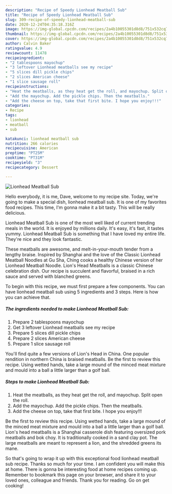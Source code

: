 ```yaml
---
description: "Recipe of Speedy Lionhead Meatball Sub"
title: "Recipe of Speedy Lionhead Meatball Sub"
slug: 309-recipe-of-speedy-lionhead-meatball-sub
date: 2020-12-24T04:35:18.316Z
image: https://img-global.cpcdn.com/recipes/2a4b10055301d8d8/751x532cq70/lionhead-meatball-sub-recipe-main-photo.jpg
thumbnail: https://img-global.cpcdn.com/recipes/2a4b10055301d8d8/751x532cq70/lionhead-meatball-sub-recipe-main-photo.jpg
cover: https://img-global.cpcdn.com/recipes/2a4b10055301d8d8/751x532cq70/lionhead-meatball-sub-recipe-main-photo.jpg
author: Calvin Baker
ratingvalue: 4.9
reviewcount: 11478
recipeingredient:
- "2 tablespoons mayochup"
- "3 leftover Lionhead meatballs see my recipe"
- "5 slices dill pickle chips"
- "2 slices American cheese"
- "1 slice sausage roll"
recipeinstructions:
- "Heat the meatballs, as they heat get the roll, and mayochup. Split open the roll."
- "Add the mayochup. Add the pickle chips. Then the meatballs."
- "Add the cheese on top, take that first bite. I hope you enjoy!!!"
categories:
- Recipe
tags:
- lionhead
- meatball
- sub

katakunci: lionhead meatball sub 
nutrition: 266 calories
recipecuisine: American
preptime: "PT25M"
cooktime: "PT31M"
recipeyield: "3"
recipecategory: Dessert

---
```



![Lionhead Meatball Sub](https://img-global.cpcdn.com/recipes/2a4b10055301d8d8/751x532cq70/lionhead-meatball-sub-recipe-main-photo.jpg)

Hello everybody, it is me, Dave, welcome to my recipe site. Today, we're going to make a special dish, lionhead meatball sub. It is one of my favorites food recipes. This time, I'm gonna make it a bit tasty. This will be really delicious.

Lionhead Meatball Sub is one of the most well liked of current trending meals in the world. It is enjoyed by millions daily. It's easy, it's fast, it tastes yummy. Lionhead Meatball Sub is something that I have loved my entire life. They're nice and they look fantastic.

These meatballs are awesome, and melt-in-your-mouth tender from a lengthy braise. Inspired by Shanghai and the love of the Classic Lionhead Meatball Noodles at Gu Sha, Ching cooks a healthy Chinese version of her Lionhead Meatball Noodle. Lion&#39;s Head Meatballs is a classic Chinese celebration dish. Our recipe is succulent and flavorful, braised in a rich sauce and served with blanched greens.


To begin with this recipe, we must first prepare a few components. You can have lionhead meatball sub using 5 ingredients and 3 steps. Here is how you can achieve that.

<!--inarticleads1-->

##### The ingredients needed to make Lionhead Meatball Sub:

1. Prepare 2 tablespoons mayochup
1. Get 3 leftover Lionhead meatballs see my recipe
1. Prepare 5 slices dill pickle chips
1. Prepare 2 slices American cheese
1. Prepare 1 slice sausage roll


You&#39;ll find quite a few versions of Lion&#39;s Head in China. One popular rendition in northern China is braised meatballs. Be the first to review this recipe. Using wetted hands, take a large mound of the minced meat mixture and mould into a ball a little larger than a golf ball. 

<!--inarticleads2-->

##### Steps to make Lionhead Meatball Sub:

1. Heat the meatballs, as they heat get the roll, and mayochup. Split open the roll.
1. Add the mayochup. Add the pickle chips. Then the meatballs.
1. Add the cheese on top, take that first bite. I hope you enjoy!!!


Be the first to review this recipe. Using wetted hands, take a large mound of the minced meat mixture and mould into a ball a little larger than a golf ball. Lion&#39;s head meatballs is a Shanghai casserole dish featuring oversized pork meatballs and bok choy. It is traditionally cooked in a sand clay pot. The large meatballs are meant to represent a lion, and the shredded greens its mane. 

So that's going to wrap it up with this exceptional food lionhead meatball sub recipe. Thanks so much for your time. I am confident you will make this at home. There is gonna be interesting food at home recipes coming up. Remember to bookmark this page on your browser, and share it to your loved ones, colleague and friends. Thank you for reading. Go on get cooking!
